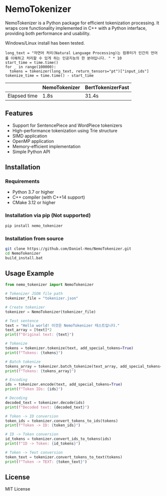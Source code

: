 ﻿# NemoTokenizer

NemoTokenizer is a Python package for efficient tokenization processing. It wraps core functionality implemented in C++ with a Python interface, providing both performance and usability.

Windows/Linux install has been tested.

```
long_text = "자연어 처리(Natural Language Processing)는 컴퓨터가 인간의 언어를 이해하고 처리할 수 있게 하는 인공지능의 한 분야입니다. " * 10
start_time = time.time()
for _ in range(100000):
  tokens = tokenizer(long_text, return_tensors="pt")["input_ids"]
tokenize_time = time.time() - start_time
```

|	|NemoTokenizer	|BertTokenizerFast	|
|-------|---------------|---------------|
|Elapsed time|1.8s	    |31.4s	   |

## Features

- Support for SentencePiece and WordPiece tokenizers
- High-performance tokenization using Trie structure
- SIMD application
- OpenMP application
- Memory-efficient implementation
- Simple Python API

## Installation

### Requirements

- Python 3.7 or higher
- C++ compiler (with C++14 support)
- CMake 3.12 or higher

### Installation via pip (Not supported)

```bash
pip install nemo_tokenizer
```

### Installation from source

```bash
git clone https://github.com/Daniel-Heo/NemoTokenizer.git
cd NemoTokenizer
build_install.bat
```

## Usage Example

```python
from nemo_tokenizer import NemoTokenizer

# Tokenizer JSON file path
tokenizer_file = "tokenizer.json"

# Create tokenizer
tokenizer = NemoTokenizer(tokenizer_file)

# Test sentence
text = "Hello world! 이것은 NemoTokenizer 테스트입니다."
text_array = [text]*2
print(f"Original text: {text}")

# Tokenize
tokens = tokenizer.tokenize(text, add_special_tokens=True)
print(f"Tokens: {tokens}")

# Batch tokenize
tokens_array = tokenizer.batch_tokenize(text_array, add_special_tokens=True)
print(f"Tokens: {tokens_array}")

# Encoding
ids = tokenizer.encode(text, add_special_tokens=True)
print(f"Token IDs: {ids}")

# Decoding
decoded_text = tokenizer.decode(ids)
print(f"Decoded text: {decoded_text}")

# Token -> ID conversion
token_ids = tokenizer.convert_tokens_to_ids(tokens)
print(f"Token -> ID: {token_ids}")

# ID -> Token conversion
id_tokens = tokenizer.convert_ids_to_tokens(ids)
print(f"ID -> Token: {id_tokens}")

# Token -> Text conversion
token_text = tokenizer.convert_tokens_to_text(tokens)
print(f"Token -> TEXT: {token_text}")
```

## License

MIT License
